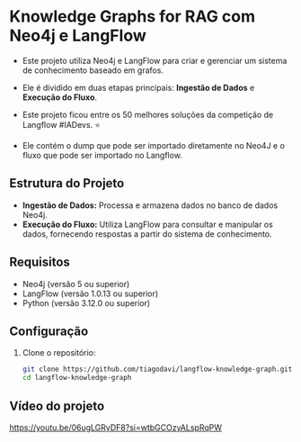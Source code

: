 # Knowledge Graphs for RAG com Neo4j e LangFlow

- Este projeto utiliza Neo4j e LangFlow para criar e gerenciar um sistema de conhecimento baseado em grafos. 

- Ele é dividido em duas etapas principais: **Ingestão de Dados** e **Execução do Fluxo**.

- Este projeto ficou entre os 50 melhores soluções da competição de Langflow #IADevs. :star:

- Ele contém o dump que pode ser importado diretamente no Neo4J e o fluxo que pode ser importado no Langflow.

## Estrutura do Projeto

- **Ingestão de Dados:** Processa e armazena dados no banco de dados Neo4j.
- **Execução do Fluxo:** Utiliza LangFlow para consultar e manipular os dados, fornecendo respostas a partir do sistema de conhecimento.

## Requisitos

- Neo4j (versão 5 ou superior)
- LangFlow (versão 1.0.13 ou superior)
- Python (versão 3.12.0 ou superior)

## Configuração

1. Clone o repositório:

   ```bash
   git clone https://github.com/tiagodavi/langflow-knowledge-graph.git
   cd langflow-knowledge-graph

## Vídeo do projeto

https://youtu.be/06ugLGRyDF8?si=wtbGCOzyALspRqPW



